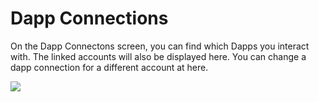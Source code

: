 
# Dapp Connections


On the Dapp Connectons screen, you can find which Dapps you interact with. The linked accounts will also be displayed here. 
You can change a dapp connection for a different account at here.

![](../../img/wallet/dapp_connections_overview.png)
